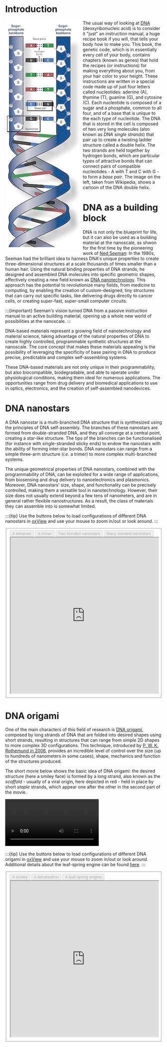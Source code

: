 <!--
.. title: DNA-based materials
.. slug: dna-based-materials
.. date: 2023-07-26 17:09:01 UTC+02:00
.. tags: 
.. category: research
.. link: 
.. description: 
.. type: text
-->

# Introduction

<div style="float:left">
<img src="/images/research/DNA_cartoon.png">
</div>

The usual way of looking at [DNA](https://en.wikipedia.org/wiki/DNA) (deoxyribonucleic acid) is to consider it "just" an instruction manual, a huge recipe book if you will, that tells your body how to make you. This book, the genetic code, which is in essentially every cell of your body, contains chapters (known as genes) that hold the recipes (or instructions) for making everything about you, from your hair color to your height. These instructions are written in a special code made up of just four letters called nucleotides: adenine (A), thymine (T), guanine (G), and cytosine (C). Each nucleotide is composed of a sugar and a phosphate, common to all four, and of a base that is unique to the each type of nucleotide. The DNA that is stored in the cell is composed of two very long molecules (also known as *DNA single strands*) that pair up to create a twisting ladder structure called a double helix. The two strands are held together by hydrogen bonds, which are particular types of attractive bonds that can connect pairs of compatible nucleotides - A with T and C with G - to form a *base pair*. The image on the left, taken from Wikipedia, shows a cartoon of the DNA double helix.

# DNA as a building block

DNA is not only the blueprint for life, but it can also be used as a building material at the nanoscale, as shwon for the first time by the pioneering work of [Ned Seeman](https://en.wikipedia.org/wiki/Nadrian_Seeman): In the 1980s, Seeman had the brilliant idea to harness DNA's unique properties to create three-dimensional structures at a scale thousands of times smaller than a human hair. Using the natural binding properties of DNA strands, he designed and assembled DNA molecules into specific geometric shapes, effectively creating a new field known as [DNA nanotechnology](https://en.wikipedia.org/wiki/DNA_nanotechnology). This approach has the potential to revolutionize many fields, from medicine to computing, by enabling the creation of custom-designed, tiny structures that can carry out specific tasks, like delivering drugs directly to cancer cells, or creating super-fast, super-small computer circuits. 

:::{important}
Seeman's vision turned DNA from a passive instruction manual to an active building material, opening up a whole new world of possibilities at the nanoscale.
:::

DNA-based materials represent a growing field of nanotechnology and material science, taking advantage of the natural properties of DNA to create highly controlled, programmable synthetic structures at the nanoscale. The core concept that makes these materials appealing is the possibility of leveraging the specificity of base pairing in DNA to produce precise, predictable and complex self-assembling systems.

These DNA-based materials are not only unique in their programmability, but also biocompatible, biodegradable, and able to operate under physiological conditions, making them ideal for numerous applications. The opportunities range from drug delivery and biomedical applications to use in optics, electronics, and the creation of self-assembled nanodevices.

# DNA nanostars

A DNA nanostar is a multi-branched DNA structure that is synthesized using the principles of DNA self-assembly. The branches of these nanostars are formed from double-stranded DNA, and they all converge at a central point, creating a star-like structure. The tips of the branches can be functionalised (for instance with single-stranded sticky ends) to endow the nanostars with the ability of forming inter-star bonds. DNA nanostars can range from a simple three-arm structure (*i.e.* a trimer) to more complex multi-branched systems.

The unique geometrical properties of DNA nanostars, combined with the programmability of DNA, can be exploited for a wide range of applications, from biosensing and drug delivery to nanoelectronics and plasmonics. Moreover, DNA nanostars' size, shape, and functionality can be precisely controlled, making them a versatile tool in nanotechnology. However, their size does not usually extend beyond a few tens of nanometers, and are in general rather flexible nanostructures. As a result, the class of materials they can assemble into is somewhat limited.

:::{tip}
Use the buttons below to load configurations of different DNA nanostars in [oxView](https://sulcgroup.github.io/oxdna-viewer/) and use your mouse to zoom in/out or look around.
:::

<fieldset id="nanostars" class="oxview-buttons">
    <button disabled onclick="load_oxview_conf('{{% rel_url dst=/configurations/tetramer.top %}}', '{{% rel_url dst=/configurations/tetramer.dat %}}', 'oxview-nanostars', {'Arrows' : false})">A tetramer</button>
    <button disabled onclick="load_oxview_conf('{{% rel_url dst=/configurations/trimer.top %}}', '{{% rel_url dst=/configurations/trimer.dat %}}', 'oxview-nanostars', {'Arrows' : false})">A trimer</button>
    <button disabled onclick="load_oxview_conf('{{% rel_url dst=/configurations/trimer_tetramer.top %}}', '{{% rel_url dst=/configurations/trimer_tetramer.dat %}}', 'oxview-nanostars', {'Arrows' : false})">Two bonded nanostars</button>
    <button disabled onclick="load_oxview_conf('{{% rel_url dst=/configurations/nanostar_fluid.top %}}', '{{% rel_url dst=/configurations/nanostar_fluid.dat %}}', 'oxview-nanostars', {'Box' : true, 'Arrows' : false})">Many bonded nanostars</button>
    <br/>
    <iframe width="100%" height="500" src="https://sulcgroup.github.io/oxdna-viewer/" id="oxview-nanostars" onload="set_buttons_status('nanostars', false)"></iframe>
</fieldset>

# DNA origami

One of the main characters of this field of research is [DNA origami](https://en.wikipedia.org/wiki/DNA_origami), composed by long strands of DNA that are folded into desired shapes using short strands, resulting in structures that can range from simple 2D shapes to more complex 3D configurations. This technique, introduced by [P. W. K. Rothemund in 2006](https://doi.org/10.1038/nature04586), provides an incredible level of control over the size (up to hundreds of nanometers in some cases), shape, mechanics and function of the structures produced.

The short movie below shows the basic idea of DNA origami: the desired structure (here a smiley face) is formed by a long strand, also known as the *scaffold* - usually of a viral origin, here depicted in red - held in place by short *staple* strands, which appear one after the other in the second part of the movie.

<video controls>
    <source src="/movies/origami.webm" type="video/webm">
</video>

:::{tip}
Use the buttons below to load configurations of different DNA origami in [oxView](https://sulcgroup.github.io/oxdna-viewer/) and use your mouse to zoom in/out or look around. Additional details about the leaf-spring engine can be found [here](https://www.biorxiv.org/content/10.1101/2021.12.22.473833v1).
:::

<fieldset id="origami" class="oxview-buttons">
    <button disabled onclick="load_oxview_conf('{{% rel_url dst=/configurations/smiley.top %}}', '{{% rel_url dst=/configurations/smiley.dat %}}', 'oxview-origami', {'Arrows' : false})">A smiley</button>
    <button disabled onclick="load_oxview_conf('{{% rel_url dst=/configurations/tetrahedron.top %}}', '{{% rel_url dst=/configurations/tetrahedron.dat %}}', 'oxview-origami', {'Arrows' : false})">A tetrahedron</button>
    <button disabled onclick="load_oxview_conf('{{% rel_url dst=/configurations/leaf_spring.top %}}', '{{% rel_url dst=/configurations/leaf_spring.dat %}}', 'oxview-origami', {'Arrows' : false})">A leaf-spring engine</button>
    <iframe disabled width="100%" height="500"  src="https://sulcgroup.github.io/oxdna-viewer/" id="oxview-origami" onload="set_buttons_status('origami', false)"></iframe>
</fieldset>

